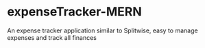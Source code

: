 # expenseTracker-MERN
An expense tracker application similar to Splitwise, easy to manage expenses and track all finances
